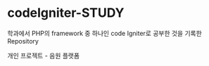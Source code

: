 # codeIgniter-STUDY
학과에서 PHP의 framework 중 하나인 code Igniter로 공부한 것을 기록한 Repository

개인 프로젝트 - 음원 플랫폼 
